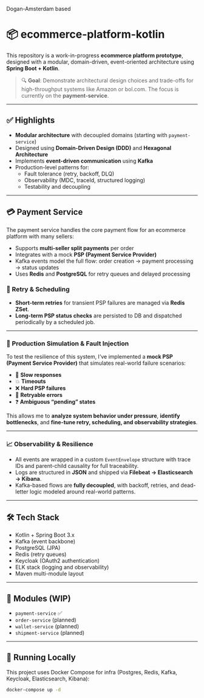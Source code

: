 Dogan-Amsterdam based

# 📦 ecommerce-platform-kotlin

This repository is a work-in-progress **ecommerce platform prototype**, designed with a modular, domain-driven, event-oriented architecture using **Spring Boot + Kotlin**.

> 🔍 **Goal**: Demonstrate architectural design choices and trade-offs for high-throughput systems like Amazon or bol.com. The focus is currently on the **payment-service**.

---

## ✅ Highlights

- **Modular architecture** with decoupled domains (starting with `payment-service`)
- Designed using **Domain-Driven Design (DDD)** and **Hexagonal Architecture**
- Implements **event-driven communication** using **Kafka**
- Production-level patterns for:
  - Fault tolerance (retry, backoff, DLQ)
  - Observability (MDC, traceId, structured logging)
  - Testability and decoupling

---

## 💳 Payment Service

The payment service handles the core payment flow for an ecommerce platform with many sellers:

- Supports **multi-seller split payments** per order
- Integrates with a mock **PSP (Payment Service Provider)**
- Kafka events model the full flow: order creation → payment processing → status updates
- Uses **Redis** and **PostgreSQL** for retry queues and delayed processing

### 🔁 Retry & Scheduling

- **Short-term retries** for transient PSP failures are managed via **Redis ZSet**.
- **Long-term PSP status checks** are persisted to DB and dispatched periodically by a scheduled job.

---

### 🔬 Production Simulation & Fault Injection

To test the resilience of this system, I’ve implemented a **mock PSP (Payment Service Provider)** that simulates real-world failure scenarios:

- 🐌 **Slow responses**
- 💥 **Timeouts**
- ❌ **Hard PSP failures**
- 🔁 **Retryable errors**
- ❓ **Ambiguous “pending” states**

This allows me to **analyze system behavior under pressure**, **identify bottlenecks**, and **fine-tune retry, scheduling, and observability strategies**.

---

### 📈 Observability & Resilience

- All events are wrapped in a custom `EventEnvelope` structure with trace IDs and parent-child causality for full traceability.
- Logs are structured in **JSON** and shipped via **Filebeat → Elasticsearch → Kibana**.
- Kafka-based flows are **fully decoupled**, with backoff, retries, and dead-letter logic modeled around real-world patterns.

---

## 🛠️ Tech Stack

- Kotlin + Spring Boot 3.x
- Kafka (event backbone)
- PostgreSQL (JPA)
- Redis (retry queues)
- Keycloak (OAuth2 authentication)
- ELK stack (logging and observability)
- Maven multi-module layout

---

## 🧩 Modules (WIP)

- `payment-service` ✅
- `order-service` (planned)
- `wallet-service` (planned)
- `shipment-service` (planned)

---

## 📌 Running Locally

This project uses Docker Compose for infra (Postgres, Redis, Kafka, Keycloak, Elasticsearch, Kibana):

```bash
docker-compose up -d
